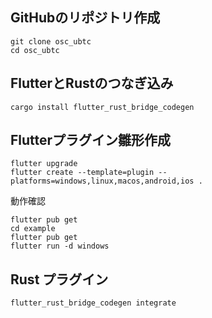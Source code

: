 ## GitHubのリポジトリ作成
```
git clone osc_ubtc
cd osc_ubtc
```

## FlutterとRustのつなぎ込み
```
cargo install flutter_rust_bridge_codegen
```

## Flutterプラグイン雛形作成
```
flutter upgrade
flutter create --template=plugin --platforms=windows,linux,macos,android,ios .
```
動作確認
```
flutter pub get
cd example
flutter pub get
flutter run -d windows
```

## Rust プラグイン
```
flutter_rust_bridge_codegen integrate
```
